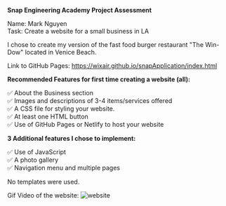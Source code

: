 **Snap Engineering Academy Project Assessment**

Name: Mark Nguyen
<br>Task: Create a website for a small business in LA

I chose to create my version of the fast food burger restaurant "The Win-Dow" located in Venice Beach.

Link to GitHub Pages: https://wixair.github.io/snapApplication/index.html

**Recommended Features for first time creating a website (all):**

✅ About the Business section
<br>✅ Images and descriptions of 3-4 items/services offered
<br>✅ A CSS file for styling your website. 
<br>✅ At least one HTML button
<br>✅ Use of GitHub Pages or Netlify to host your website

**3 Additional features I chose to implement:**

✅ Use of JavaScript
<br>✅ A photo gallery
<br>✅ Navigation menu and multiple pages

No templates were used.

Gif Video of the website:
![website](https://cdn.glitch.me/e69f825c-9d3a-4278-a98e-53c4d56c705f/theWindow.gif?v=1650170688992) 
